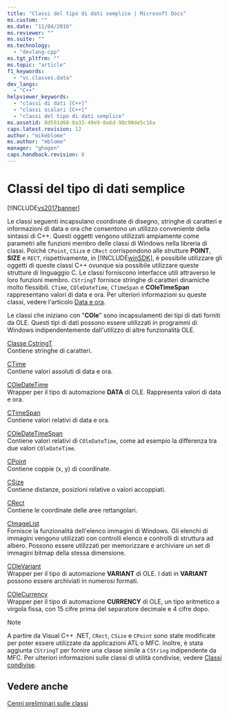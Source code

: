 ```yaml
---
title: "Classi del tipo di dati semplice | Microsoft Docs"
ms.custom: ""
ms.date: "11/04/2016"
ms.reviewer: ""
ms.suite: ""
ms.technology: 
  - "devlang-cpp"
ms.tgt_pltfrm: ""
ms.topic: "article"
f1_keywords: 
  - "vc.classes.data"
dev_langs: 
  - "C++"
helpviewer_keywords: 
  - "classi di dati [C++]"
  - "classi scalari [C++]"
  - "classi del tipo di dati semplice"
ms.assetid: 0d591d68-0a33-49e9-8a6d-90c90de5c16a
caps.latest.revision: 12
author: "mikeblome"
ms.author: "mblome"
manager: "ghogen"
caps.handback.revision: 8
---
```

# Classi del tipo di dati semplice
[!INCLUDE[vs2017banner](../assembler/inline/includes/vs2017banner.md)]

Le classi seguenti incapsulano coordinate di disegno, stringhe di caratteri e informazioni di data e ora che consentono un utilizzo conveniente della sintassi di C\+\+.  Questi oggetti vengono utilizzati ampiamente come parametri alle funzioni membro delle classi di Windows nella libreria di classi.  Poiché `CPoint`, `CSize` e `CRect` corrispondono alle strutture **POINT**, **SIZE** e `RECT`, rispettivamente, in [!INCLUDE[winSDK](../atl/includes/winsdk_md.md)], è possibile utilizzare gli oggetti di queste classi C\+\+ ovunque sia possibile utilizzare queste strutture di linguaggio C.  Le classi forniscono interfacce utili attraverso le loro funzioni membro.  `CStringT` fornisce stringhe di caratteri dinamiche molto flessibili.  `CTime`, `COleDateTime`, `CTimeSpan` e **COleTimeSpan** rappresentano valori di data e ora.  Per ulteriori informazioni su queste classi, vedere l'articolo [Data e ora](../atl-mfc-shared/date-and-time.md).  
  
 Le classi che iniziano con "**COle**" sono incapsulamenti dei tipi di dati forniti da OLE.  Questi tipi di dati possono essere utilizzati in programmi di Windows indipendentemente dall'utilizzo di altre funzionalità OLE.  
  
 [Classe CstringT](../atl-mfc-shared/reference/cstringt-class.md)  
 Contiene stringhe di caratteri.  
  
 [CTime](../atl-mfc-shared/reference/ctime-class.md)  
 Contiene valori assoluti di data e ora.  
  
 [COleDateTime](../atl-mfc-shared/reference/coledatetime-class.md)  
 Wrapper per il tipo di automazione **DATA** di OLE.  Rappresenta valori di data e ora.  
  
 [CTimeSpan](../atl-mfc-shared/reference/ctimespan-class.md)  
 Contiene valori relativi di data e ora.  
  
 [COleDateTimeSpan](../atl-mfc-shared/reference/coledatetimespan-class.md)  
 Contiene valori relativi di `COleDateTime`, come ad esempio la differenza tra due valori `COleDateTime`.  
  
 [CPoint](../atl-mfc-shared/reference/cpoint-class.md)  
 Contiene coppie \(x, y\) di coordinate.  
  
 [CSize](../atl-mfc-shared/reference/csize-class.md)  
 Contiene distanze, posizioni relative o valori accoppiati.  
  
 [CRect](../atl-mfc-shared/reference/crect-class.md)  
 Contiene le coordinate delle aree rettangolari.  
  
 [CImageList](../mfc/reference/cimagelist-class.md)  
 Fornisce la funzionalità dell'elenco immagini di Windows.  Gli elenchi di immagini vengono utilizzati con controlli elenco e controlli di struttura ad albero.  Possono essere utilizzati per memorizzare e archiviare un set di immagini bitmap della stessa dimensione.  
  
 [COleVariant](../mfc/reference/colevariant-class.md)  
 Wrapper per il tipo di automazione **VARIANT** di OLE.  I dati in **VARIANT** possono essere archiviati in numerosi formati.  
  
 [COleCurrency](../mfc/reference/colecurrency-class.md)  
 Wrapper per il tipo di automazione **CURRENCY** di OLE, un tipo aritmetico a virgola fissa, con 15 cifre prima del separatore decimale e 4 cifre dopo.  
  
> [!NOTE]
>  A partire da Visual C\+\+ .NET, `CRect`, `CSize` e `CPoint` sono state modificate per poter essere utilizzate da applicazioni ATL o MFC.  Inoltre, è stata aggiunta `CStringT` per fornire una classe simile a `CString` indipendente da MFC.  Per ulteriori informazioni sulle classi di utilità condivise, vedere [Classi condivise](../atl-mfc-shared/atl-mfc-shared-classes.md).  
  
## Vedere anche  
 [Cenni preliminari sulle classi](../mfc/class-library-overview.md)
